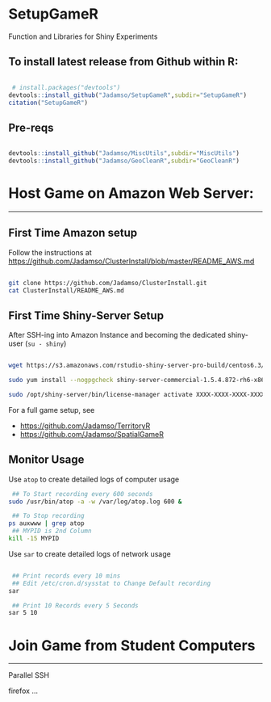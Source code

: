 # SetupGameR
Function and Libraries for Shiny Experiments

## To install latest release from Github within R: 

```r

 # install.packages("devtools")
devtools::install_github("Jadamso/SetupGameR",subdir="SetupGameR")
citation("SetupGameR")

```
## Pre-reqs

```r

devtools::install_github("Jadamso/MiscUtils",subdir="MiscUtils")
devtools::install_github("Jadamso/GeoCleanR",subdir="GeoCleanR")

```




# Host Game on Amazon Web Server: 
---

## First Time Amazon setup
    
Follow the instructions at https://github.com/Jadamso/ClusterInstall/blob/master/README_AWS.md

```bash

git clone https://github.com/Jadamso/ClusterInstall.git
cat ClusterInstall/README_AWS.md

```
<!---
** Other big-memory alternatives on EC2 are
    r4.large (15gb, 10cents/hr)
    r4.xlarge (30gb, 25cents/hr)
    r4.2xlarge (60gb, 50cents/hr)
-->

## First Time Shiny-Server Setup

After SSH-ing into Amazon Instance and becoming the dedicated shiny-user (`su - shiny`)

```bash

wget https://s3.amazonaws.com/rstudio-shiny-server-pro-build/centos6.3/x86_64/shiny-server-commercial-1.5.4.872-rh6-x86_64.rpm 

sudo yum install --nogpgcheck shiny-server-commercial-1.5.4.872-rh6-x86_64.rpm

sudo /opt/shiny-server/bin/license-manager activate XXXX-XXXX-XXXX-XXXX-XXXX-XXXX-XXXX

```

For a full game setup, see
 * https://github.com/Jadamso/TerritoryR
 * https://github.com/Jadamso/SpatialGameR

<!--CHECK LATENCY: <.5 is good; >1 is bad
 for x in 'seq 60'; do curl -Ik -w "HTTPcode=%{http_code} TotalTile=%{time_total}\n" http://www.example.com/ -so /dev/null; done
-->


<!-- GIT FORCE PULL
 git fetch --all
 git reset --hard origin/master
 git pull origin master
-->

## Monitor Usage

Use `atop` to create detailed logs of computer usage

```bash
 ## To Start recording every 600 seconds
sudo /usr/bin/atop -a -w /var/log/atop.log 600 &

 ## To Stop recording
ps auxwww | grep atop
 ## MYPID is 2nd Column
kill -15 MYPID

```

<!-- ## Observe CPU usage Alternative
tmux 
DATE=$(date "+%F_%T" | sed 's/:/-/g' )
MYPID=18211
top -b -n 1000 -d 5 -p "$MYPID" | grep --line-buffered "$MYPID" > ~/Desktop/Packages/TerritoryR/Server/ServerLogs/CPUlog_"$TREATMENT"_"$NPLAYER"_"$SESSION"_Click.txt
-->


Use `sar` to create detailed logs of network usage

```bash

 ## Print records every 10 mins 
 ## Edit /etc/cron.d/sysstat to Change Default recording
sar

 ## Print 10 Records every 5 Seconds 
sar 5 10


```



# Join Game from Student Computers
---


Parallel SSH 


firefox ...











